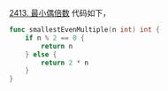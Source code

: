 [2413. 最小偶倍数](https://leetcode.cn/problems/smallest-even-multiple/description/)
代码如下，
```go
func smallestEvenMultiple(n int) int {
    if n % 2 == 0 {
        return n
    } else {
        return 2 * n 
    }
}
```
